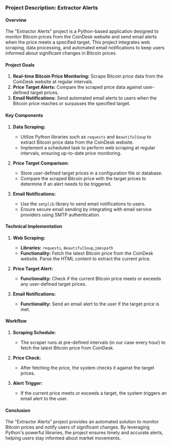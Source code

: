 ### Project Description: Extractor Alerts

#### Overview
The "Extractor Alerts" project is a Python-based application designed to monitor Bitcoin prices from the CoinDesk website and send email alerts when the price meets a specified target. This project integrates web scraping, data processing, and automated email notifications to keep users informed about significant changes in Bitcoin prices.

#### Project Goals
1. **Real-time Bitcoin Price Monitoring:** Scrape Bitcoin price data from the CoinDesk website at regular intervals.
2. **Price Target Alerts:** Compare the scraped price data against user-defined target prices.
3. **Email Notifications:** Send automated email alerts to users when the Bitcoin price reaches or surpasses the specified target.

#### Key Components

1. **Data Scraping:**
   - Utilize Python libraries such as `requests` and `BeautifulSoup` to extract Bitcoin price data from the CoinDesk website.
   - Implement a scheduled task to perform web scraping at regular intervals, ensuring up-to-date price monitoring.

2. **Price Target Comparison:**
   - Store user-defined target prices in a configuration file or database.
   - Compare the scraped Bitcoin price with the target prices to determine if an alert needs to be triggered.

3. **Email Notifications:**
   - Use the `smtplib` library to send email notifications to users.
   - Ensure secure email sending by integrating with email service providers using SMTP authentication.

#### Technical Implementation

1. **Web Scraping:**
   - **Libraries:** `requests`, `BeautifulSoup`,`jmespath`
   - **Functionality:** Fetch the latest Bitcoin price from the CoinDesk website. Parse the HTML content to extract the current price.

2. **Price Target Alert:**
   - **Functionality:** Check if the current Bitcoin price meets or exceeds any user-defined target prices.

3. **Email Notifications:**
   - **Functionality:** Send an email alert to the user if the target price is met.


#### Workflow
1. **Scraping Schedule:**
   - The scraper runs at pre-defined intervals (in our case every hour) to fetch the latest Bitcoin price from CoinDesk.

2. **Price Check:**
   - After fetching the price, the system checks it against the target prices.

3. **Alert Trigger:**
   - If the current price meets or exceeds a target, the system triggers an email alert to the user.

#### Conclusion
The "Extractor Alerts" project provides an automated solution to monitor Bitcoin prices and notify users of significant changes. By leveraging Python's powerful libraries, the project ensures timely and accurate alerts, helping users stay informed about market movements.

